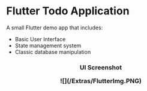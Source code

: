 # Flutter Todo Application

A small Flutter demo app that includes:

- Basic User Interface
- State management system
- Classic database manipulation

<h3 align="center">UI Screenshot</p>
![](/Extras/FlutterImg.PNG)
